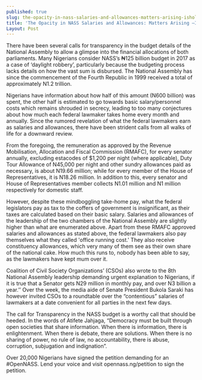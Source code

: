 ```yaml
---
published: true
slug: the-opacity-in-nass-salaries-and-allowances-matters-arising-ishola-adebayo
title: 'The Opacity in NASS Salaries and Allowances: Matters Arising –Ishola Adebayo'
Layout: Post
---
```


There have been several calls for transparency in the budget details of the National Assembly to allow a glimpse into the financial allocations of both parliaments.  Many Nigerians consider NASS’s ₦125 billion budget in 2017 as a case of ‘daylight robbery’, particularly because the budgeting process lacks details on how the vast sum is disbursed. The National Assembly has since the commencement of the Fourth Republic in 1999 received a total of approximately N1.2 trillion. 

Nigerians have information about how half of this amount (N600 billion) was spent, the other half is estimated to go towards basic salary/personnel costs which remains shrouded in secrecy, leading to too many conjectures about how much each federal lawmaker takes home every month and annually. Since the rumored revelation of what the federal lawmakers earn as salaries and allowances, there have been strident calls from all walks of life for a downward review.

From the foregoing, the remuneration as approved by the Revenue Mobilisation, Allocation and Fiscal Commission (RMAFC), for every senator annually, excluding estacodes of $1,200 per night (where applicable), Duty Tour Allowance of N45,000 per night and other sundry allowances paid as necessary, is about N19.66 million; while for every member of the House of Representatives, it is N18.26 million. In addition to this, every senator and House of Representatives member collects N1.01 million and N1 million respectively for domestic staff.

However, despite these mindboggling take-home pay, what the federal legislators pay as tax to the coffers of government is insignificant, as their taxes are calculated based on their basic salary. Salaries and allowances of the leadership of the two chambers of the National Assembly are slightly higher than what are enumerated above. Apart from these RMAFC approved salaries and allowances as stated above, the federal lawmakers also pay themselves what they called 'office running cost.' They also receive constituency allowances, which very many of them see as their own share of the national cake. How much this runs to, nobody has been able to say, as the lawmakers have kept mum over it. 

Coalition of Civil Society Organizations’ (CSOs) also wrote to the 8th National Assembly leadership demanding urgent explanation to Nigerians, if it is true that a Senator gets N29 million in monthly pay, and over N3 billion a year.’’ Over the week, the media aide of Senate President Bukola Saraki has however invited CSOs to a roundtable over the “contentious” salaries of lawmakers at a date convenient for all parties in the next few days.

The call for Transparency in the NASS budget is a worthy call that should be heeded. In the words of Atifete Jahjaga, “Democracy must be built through open societies that share information. When there is information, there is enlightenment. When there is debate, there are solutions. When there is no sharing of power, no rule of law, no accountability, there is abuse, corruption, subjugation and indignation”.

Over 20,000 Nigerians have signed the petition demanding for an #OpenNASS. Lend your voice and visit opennass.ng/petition to sign the petition.


